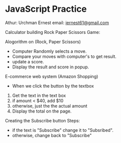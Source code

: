 # JavaScript Practice

Athur: Urchman Ernest
email: <iernest61@gmail.com>

Calculator building
Rock Paper Scissors Game:

Alogorithm on (Rock, Paper Scissors)

- Computer Randomly selects a move.
- Compare your moves with computer's to get result.
- update a score.
- Display the result and score in popup.

E-commerce web system (Amazon Shopping)

- When we click the button by the textbox

1. Get the text in the text box
2. if amount < $40, add $10
3. otherwise, just the the actual amount
4. Display the total on the page.

Creating the Subscribe button
Steps:

- if the text is "Subscribe" change it to "Subsribed".
- otherwise, change back to "Subscribe"
